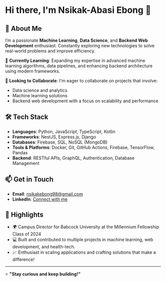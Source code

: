 # Hi there, I'm Nsikak-Abasi Ebong 👋

## 👀 About Me
I’m a passionate **Machine Learning**, **Data Science**, and **Backend Web Development** enthusiast. Constantly exploring new technologies to solve real-world problems and improve efficiency. 

🌱 **Currently Learning**: Expanding my expertise in advanced machine learning algorithms, data pipelines, and enhancing backend architecture using modern frameworks.

💞️ **Looking to Collaborate**: I'm eager to collaborate on projects that involve:
- Data science and analytics
- Machine learning solutions
- Backend web development with a focus on scalability and performance

## 🛠️ Tech Stack
- **Languages**: Python, JavaScript, TypeScript, Kotlin
- **Frameworks**: NestJS, Express.js, Django
- **Databases**: Firebase, SQL, NoSQL (MongoDB)
- **Tools & Platforms**: Docker, Git, GitHub Actions, Firebase, TensorFlow, Pandas
- **Backend**: RESTful APIs, GraphQL, Authentication, Database Management

## 📫 Get in Touch
- **Email**: [nsikakebong98@gmail.com](mailto:nsikakebong98@gmail.com)
- **LinkedIn**: [Connect with me](https://www.linkedin.com/in/nsikak-abasi-ebong-78a0b1264/?originalSubdomain=ng)

## 🌟 Highlights
- 🌍 Campus Director for Babcock University at the Millennium Fellowship Class of 2024
- 💻 Built and contributed to multiple projects in machine learning, web development, and health-tech.
- 📈 Enthusiast in scaling applications and crafting solutions that make a difference!

---

⭐️ **"Stay curious and keep building!"**


<!---
Nsiikak/Nsiikak is a ✨ special ✨ repository because its `README.md` (this file) appears on your GitHub profile.
You can click the Preview link to take a look at your changes.
--->
